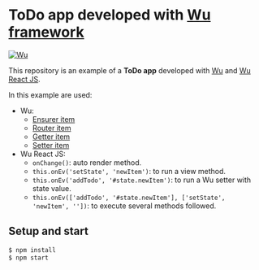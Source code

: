 # ToDo app developed with [Wu framework](https://github.com/migueldelmazo/wu)
[![Wu](https://raw.githubusercontent.com/migueldelmazo/wu/master/resources/wu-logotype-03.png)](https://github.com/migueldelmazo/wu)

This repository is an example of a **ToDo app** developed with
[Wu](https://github.com/migueldelmazo/wu) and [Wu React JS](https://github.com/migueldelmazo/wu-reactjs).

In this example are used:

* Wu:
  * [Ensurer item](https://github.com/migueldelmazo/wu/blob/master/docs/documentation-ensurer.md)
  * [Router item](https://github.com/migueldelmazo/wu/blob/master/docs/documentation-router.md)
  * [Getter item](https://github.com/migueldelmazo/wu/blob/master/docs/documentation-getter.md)
  * [Setter item](https://github.com/migueldelmazo/wu/blob/master/docs/documentation-setter.md)
* Wu React JS:
  * `onChange()`: auto render method.
  * `this.onEv('setState', 'newItem')`: to run a view method.
  * `this.onEv('addTodo', '#state.newItem')`: to run a Wu setter with state value.
  * `this.onEv(['addTodo', '#state.newItem'], ['setState', 'newItem', ''])`: to execute several methods followed.

## Setup and start

```bash
$ npm install
$ npm start
```

